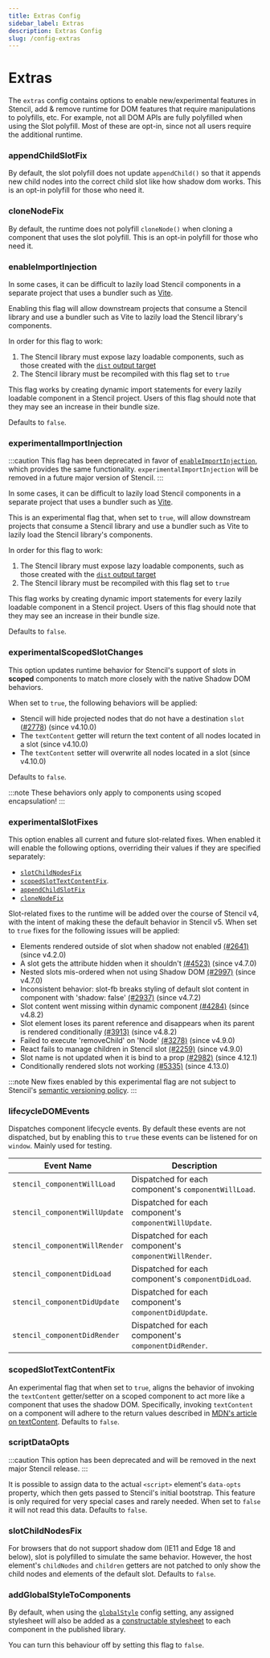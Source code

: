 ```yaml
---
title: Extras Config
sidebar_label: Extras
description: Extras Config
slug: /config-extras
---
```


# Extras

The `extras` config contains options to enable new/experimental features in
Stencil, add & remove runtime for DOM features that require manipulations to
polyfills, etc. For example, not all DOM APIs are fully polyfilled when using
the Slot polyfill. Most of these are opt-in, since not all users require the
additional runtime.

### appendChildSlotFix

By default, the slot polyfill does not update `appendChild()` so that it appends new child nodes into the correct child slot like how shadow dom works. This is an opt-in polyfill for those who need it.

### cloneNodeFix

By default, the runtime does not polyfill `cloneNode()` when cloning a component that uses the slot polyfill. This is an opt-in polyfill for those who need it.

### enableImportInjection

In some cases, it can be difficult to lazily load Stencil components in a separate project that uses a bundler such as
[Vite](https://vitejs.dev/).

Enabling this flag will allow downstream projects that consume a Stencil library and use a bundler such as Vite to lazily load the Stencil library's components.

In order for this flag to work:

1. The Stencil library must expose lazy loadable components, such as those created with the
   [`dist` output target](../output-targets/dist.md)
2. The Stencil library must be recompiled with this flag set to `true`

This flag works by creating dynamic import statements for every lazily loadable component in a Stencil project.
Users of this flag should note that they may see an increase in their bundle size.

Defaults to `false`.

### experimentalImportInjection

:::caution
This flag has been deprecated in favor of [`enableImportInjection`](#enableimportinjection), which provides the same
functionality. `experimentalImportInjection` will be removed in a future major version of Stencil.
:::

In some cases, it can be difficult to lazily load Stencil components in a separate project that uses a bundler such as
[Vite](https://vitejs.dev/).

This is an experimental flag that, when set to `true`, will allow downstream projects that consume a Stencil library
and use a bundler such as Vite to lazily load the Stencil library's components.

In order for this flag to work:

1. The Stencil library must expose lazy loadable components, such as those created with the
   [`dist` output target](../output-targets/dist.md)
2. The Stencil library must be recompiled with this flag set to `true`

This flag works by creating dynamic import statements for every lazily loadable component in a Stencil project.
Users of this flag should note that they may see an increase in their bundle size.

Defaults to `false`.

### experimentalScopedSlotChanges

This option updates runtime behavior for Stencil's support of slots in **scoped** components to match more closely with
the native Shadow DOM behaviors.

When set to `true`, the following behaviors will be applied:

- Stencil will hide projected nodes that do not have a destination `slot` ([#2778](https://github.com/ionic-team/stencil/issues/2877)) (since v4.10.0)
- The `textContent` getter will return the text content of all nodes located in a slot (since v4.10.0)
- The `textContent` setter will overwrite all nodes located in a slot (since v4.10.0)

Defaults to `false`.

:::note
These behaviors only apply to components using scoped encapsulation!
:::

### experimentalSlotFixes

This option enables all current and future slot-related fixes. When enabled it
will enable the following options, overriding their values if they are
specified separately:

- [`slotChildNodesFix`](#slotchildnodesfix)
- [`scopedSlotTextContentFix`](#scopedslottextcontentfix).
- [`appendChildSlotFix`](#appendchildslotfix)
- [`cloneNodeFix`](#clonenodefix)

Slot-related fixes to the runtime will be added over the course of Stencil v4,
with the intent of making these the default behavior in Stencil v5. When set to
`true` fixes for the following issues will be applied:

- Elements rendered outside of slot when shadow not enabled [(#2641)](https://github.com/ionic-team/stencil/issues/2641) (since v4.2.0)
- A slot gets the attribute hidden when it shouldn't [(#4523)](https://github.com/ionic-team/stencil/issues/4523) (since v4.7.0)
- Nested slots mis-ordered when not using Shadow DOM [(#2997)](https://github.com/ionic-team/stencil/issues/2997) (since v4.7.0)
- Inconsistent behavior: slot-fb breaks styling of default slot content in component with 'shadow: false' [(#2937)](https://github.com/ionic-team/stencil/issues/2937) (since v4.7.2)
- Slot content went missing within dynamic component [(#4284)](https://github.com/ionic-team/stencil/issues/4284) (since v4.8.2)
- Slot element loses its parent reference and disappears when its parent is rendered conditionally [(#3913)](https://github.com/ionic-team/stencil/issues/3913) (since v4.8.2)
- Failed to execute 'removeChild' on 'Node' [(#3278)](https://github.com/ionic-team/stencil/issues/3278) (since v4.9.0)
- React fails to manage children in Stencil slot [(#2259)](https://github.com/ionic-team/stencil/issues/2259) (since v4.9.0)
- Slot name is not updated when it is bind to a prop [(#2982)](https://github.com/ionic-team/stencil/issues/2982) (since 4.12.1)
- Conditionally rendered slots not working [(#5335)](https://github.com/ionic-team/stencil/issues/5335) (since 4.13.0)

:::note
New fixes enabled by this experimental flag are not subject to Stencil's
[semantic versioning policy](../reference/versioning.md).
:::

### lifecycleDOMEvents

Dispatches component lifecycle events. By default these events are not dispatched, but by enabling this to `true` these events can be listened for on `window`. Mainly used for testing.

| Event Name                    | Description                                            |
| ----------------------------- | ------------------------------------------------------ |
| `stencil_componentWillLoad`   | Dispatched for each component's `componentWillLoad`.   |
| `stencil_componentWillUpdate` | Dispatched for each component's `componentWillUpdate`. |
| `stencil_componentWillRender` | Dispatched for each component's `componentWillRender`. |
| `stencil_componentDidLoad`    | Dispatched for each component's `componentDidLoad`.    |
| `stencil_componentDidUpdate`  | Dispatched for each component's `componentDidUpdate`.  |
| `stencil_componentDidRender`  | Dispatched for each component's `componentDidRender`.  |

### scopedSlotTextContentFix

An experimental flag that when set to `true`, aligns the behavior of invoking the `textContent` getter/setter on a scoped component to act more like a component that uses the shadow DOM. Specifically, invoking `textContent` on a component will adhere to the return values described in [MDN's article on textContent](https://developer.mozilla.org/en-US/docs/Web/API/Node/textContent#description). Defaults to `false`.

### scriptDataOpts

:::caution
This option has been deprecated and will be removed in the next major Stencil release.
:::

It is possible to assign data to the actual `<script>` element's `data-opts` property, which then gets passed to Stencil's initial bootstrap. This feature is only required for very special cases and rarely needed. When set to `false` it will not read this data. Defaults to `false`.

### slotChildNodesFix

For browsers that do not support shadow dom (IE11 and Edge 18 and below), slot is polyfilled to simulate the same behavior. However, the host element's `childNodes` and `children` getters are not patched to only show the child nodes and elements of the default slot. Defaults to `false`.

### addGlobalStyleToComponents

By default, when using the [`globalStyle`](./config#globalstyle) config setting, any assigned stylesheet will also be added as a [constructable stylesheet](../components/styling#constructable-stylesheets) to each component in the published library. 

You can turn this behaviour off by setting this flag to `false`.

